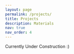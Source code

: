 ```yaml
---
layout: page
permalink: /projects/
title: Projects
description: Materials
nav: true
nav_order: 4
---
```


Currently Under Construction :) 


